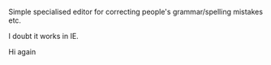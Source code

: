 Simple specialised editor for correcting people's grammar/spelling mistakes etc.

I doubt it works in IE.

Hi again